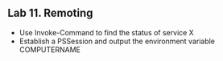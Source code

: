 ## Lab 11. Remoting

- Use Invoke-Command to find the status of service X
- Establish a PSSession and output the environment variable COMPUTERNAME